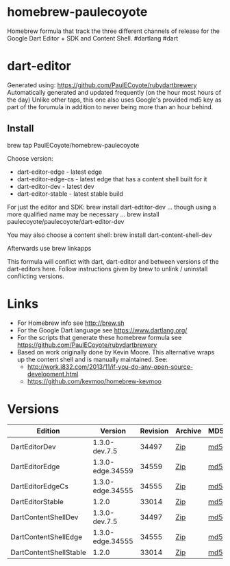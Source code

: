 homebrew-paulecoyote
====================

Homebrew formula that track the three different channels of release for the Google Dart Editor + SDK and Content Shell.  #dartlang #dart

dart-editor
===========

Generated using: https://github.com/PaulECoyote/rubydartbrewery
Automatically generated and updated frequently (on the hour most hours of the day)
Unlike other taps, this one also uses Google's provided md5 key as part of the forumula in addition to never being more than an hour behind.

Install
-------
brew tap PaulECoyote/homebrew-paulecoyote

Choose version:
* dart-editor-edge - latest edge
* dart-editor-edge-cs - latest edge that has a content shell built for it
* dart-editor-dev - latest dev
* dart-editor-stable - latest stable build

For just the editor and SDK:
brew install dart-edtitor-dev
... though using a more qualified name may be necessary ...
brew install paulecoyote/paulecoyote/dart-editor-dev

You may also choose a content shell:
brew install dart-content-shell-dev

Afterwards use 
brew linkapps

This formula will conflict with dart, dart-editor and between versions of the dart-editors here.  Follow instructions given by brew to unlink / uninstall conflicting versions.

Links
=====
* For Homebrew info see http://brew.sh
* For the Google Dart language see https://www.dartlang.org/
* For the scripts that generate these homebrew formula see https://github.com/PaulECoyote/rubydartbrewery
* Based on work originally done by Kevin Moore. This alternative wraps up the content shell and is manually maintained.  See: 
    * http://work.j832.com/2013/11/if-you-do-any-open-source-development.html
    * https://github.com/kevmoo/homebrew-kevmoo

Versions
========
| Edition | Version | Revision | Archive | MD5 | Notes |
| ------- | ------- | -------- | ------- | --- | ----- |
| DartEditorDev | 1.3.0-dev.7.5 | 34497 | [Zip](http://gsdview.appspot.com/dart-archive/channels/dev/release/34497/editor/darteditor-macos-x64.zip) | [md5](http://gsdview.appspot.com/dart-archive/channels/dev/release/34497/editor/darteditor-macos-x64.zip.md5sum) | [Changes](http://storage.googleapis.com/dart-archive/channels/dev/release/latest/changelog.html) |
| DartEditorEdge | 1.3.0-edge.34559 | 34559 | [Zip](http://gsdview.appspot.com/dart-archive/channels/be/raw/34559/editor/darteditor-macos-x64.zip) | [md5](http://gsdview.appspot.com/dart-archive/channels/be/raw/34559/editor/darteditor-macos-x64.zip.md5sum) | - |
| DartEditorEdgeCs | 1.3.0-edge.34555 | 34555 | [Zip](http://gsdview.appspot.com/dart-archive/channels/be/raw/34555/editor/darteditor-macos-x64.zip) | [md5](http://gsdview.appspot.com/dart-archive/channels/be/raw/34555/editor/darteditor-macos-x64.zip.md5sum) | - |
| DartEditorStable | 1.2.0 | 33014 | [Zip](http://gsdview.appspot.com/dart-archive/channels/stable/release/33014/editor/darteditor-macos-x64.zip) | [md5](http://gsdview.appspot.com/dart-archive/channels/stable/release/33014/editor/darteditor-macos-x64.zip.md5sum) | [Changes](http://storage.googleapis.com/dart-archive/channels/stable/release/latest/changelog.html) |
| DartContentShellDev | 1.3.0-dev.7.5 | 34497 | [Zip](http://gsdview.appspot.com/dart-archive/channels/dev/release/34497/dartium/content_shell-macos-ia32-release.zip) | [md5](http://gsdview.appspot.com/dart-archive/channels/dev/release/34497/dartium/content_shell-macos-ia32-release.zip.md5sum) | - |
| DartContentShellEdge | 1.3.0-edge.34555 | 34555 | [Zip](http://gsdview.appspot.com/dart-archive/channels/be/raw/34555/dartium/content_shell-macos-ia32-release.zip) | [md5](http://gsdview.appspot.com/dart-archive/channels/be/raw/34555/dartium/content_shell-macos-ia32-release.zip.md5sum) | - |
| DartContentShellStable | 1.2.0 | 33014 | [Zip](http://gsdview.appspot.com/dart-archive/channels/stable/release/33014/dartium/content_shell-macos-ia32-release.zip) | [md5](http://gsdview.appspot.com/dart-archive/channels/stable/release/33014/dartium/content_shell-macos-ia32-release.zip.md5sum) | - |
